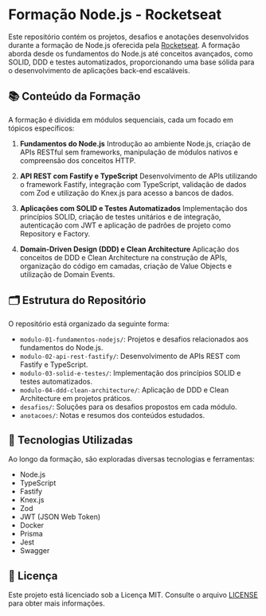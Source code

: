 # Formação Node.js - Rocketseat

Este repositório contém os projetos, desafios e anotações desenvolvidos durante a formação de Node.js oferecida pela [Rocketseat](https://www.rocketseat.com.br/formacao/node). A formação aborda desde os fundamentos do Node.js até conceitos avançados, como SOLID, DDD e testes automatizados, proporcionando uma base sólida para o desenvolvimento de aplicações back-end escaláveis.

## 📚 Conteúdo da Formação

A formação é dividida em módulos sequenciais, cada um focado em tópicos específicos:

1. **Fundamentos do Node.js**
   Introdução ao ambiente Node.js, criação de APIs RESTful sem frameworks, manipulação de módulos nativos e compreensão dos conceitos HTTP.

2. **API REST com Fastify e TypeScript**
   Desenvolvimento de APIs utilizando o framework Fastify, integração com TypeScript, validação de dados com Zod e utilização do Knex.js para acesso a bancos de dados.

3. **Aplicações com SOLID e Testes Automatizados**
   Implementação dos princípios SOLID, criação de testes unitários e de integração, autenticação com JWT e aplicação de padrões de projeto como Repository e Factory.

4. **Domain-Driven Design (DDD) e Clean Architecture**
   Aplicação dos conceitos de DDD e Clean Architecture na construção de APIs, organização do código em camadas, criação de Value Objects e utilização de Domain Events.

## 🗂 Estrutura do Repositório

O repositório está organizado da seguinte forma:

* `modulo-01-fundamentos-nodejs/`: Projetos e desafios relacionados aos fundamentos do Node.js.
* `modulo-02-api-rest-fastify/`: Desenvolvimento de APIs REST com Fastify e TypeScript.
* `modulo-03-solid-e-testes/`: Implementação dos princípios SOLID e testes automatizados.
* `modulo-04-ddd-clean-architecture/`: Aplicação de DDD e Clean Architecture em projetos práticos.
* `desafios/`: Soluções para os desafios propostos em cada módulo.
* `anotacoes/`: Notas e resumos dos conteúdos estudados.

## 🚀 Tecnologias Utilizadas

Ao longo da formação, são exploradas diversas tecnologias e ferramentas:

* Node.js
* TypeScript
* Fastify
* Knex.js
* Zod
* JWT (JSON Web Token)
* Docker
* Prisma
* Jest
* Swagger

## 📄 Licença

Este projeto está licenciado sob a Licença MIT. Consulte o arquivo [LICENSE](LICENSE) para obter mais informações.

